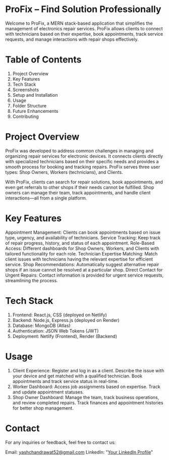 # ProFix – Find Solution Professionally

Welcome to ProFix, a MERN stack-based application that simplifies the management of electronics repair services. ProFix allows clients to connect with technicians based on their expertise, book appointments, track service requests, and manage interactions with repair shops effectively.

# Table of Contents

1. Project Overview
2. Key Features
3. Tech Stack
4. Screenshots
5. Setup and Installation
6. Usage
7. Folder Structure
8. Future Enhancements
9. Contributing

# Project Overview

ProFix was developed to address common challenges in managing and organizing repair services for electronic devices. It connects clients directly with specialized technicians based on their specific needs and provides a smooth process for booking and tracking repairs. ProFix serves three user types: Shop Owners, Workers (technicians), and Clients.

With ProFix, clients can search for repair solutions, book appointments, and even get referrals to other shops if their needs cannot be fulfilled. Shop owners can manage their team, track appointments, and handle client interactions—all from a single platform.

# Key Features

Appointment Management: Clients can book appointments based on issue type, urgency, and availability of technicians.
Service Tracking: Keep track of repair progress, history, and status of each appointment.
Role-Based Access: Different dashboards for Shop Owners, Workers, and Clients with tailored functionality for each role.
Technician Expertise Matching: Match client issues with technicians having the relevant expertise for efficient service.
Shop Recommendations: Automatically suggest alternative repair shops if an issue cannot be resolved at a particular shop.
Direct Contact for Urgent Repairs: Contact information is provided for urgent service requests, streamlining the process.

# Tech Stack

1. Frontend: React.js, CSS (deployed on Netlify)
2. Backend: Node.js, Express.js (deployed on Render)
3. Database: MongoDB (Atlas)
4. Authentication: JSON Web Tokens (JWT)
5. Deployment: Netlify (Frontend), Render (Backend)

# Usage

1. Client Experience:
   Register and log in as a client.
   Describe the issue with your device and get matched with a qualified technician.
   Book appointments and track service status in real-time.
2. Worker Dashboard:
   Access job assignments based on expertise.
   Track and update appointment statuses.
3. Shop Owner Dashboard:
   Manage the team, track business operations, and review completed repairs.
   Track finances and appointment histories for better shop management.

# Contact

For any inquiries or feedback, feel free to contact us:

Email: yashchandrawat52@gmail.com
LinkedIn: "[Your LinkedIn Profile](https://www.linkedin.com/in/yash-chandrawat-1y1/)"
